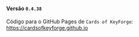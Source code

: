 #### Versão `0.4.38`

Código para o GitHub Pages de `Cards of KeyForge`: https://cardsofkeyforge.github.io
